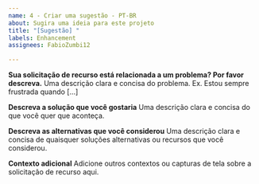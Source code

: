 ```yaml
---
name: 4 - Criar uma sugestão - PT-BR
about: Sugira uma ideia para este projeto
title: "[Sugestão] "
labels: Enhancement
assignees: FabioZumbi12

---
```


**Sua solicitação de recurso está relacionada a um problema? Por favor descreva.**
Uma descrição clara e concisa do problema. Ex. Estou sempre frustrada quando [...]

**Descreva a solução que você gostaria**
Uma descrição clara e concisa do que você quer que aconteça.

**Descreva as alternativas que você considerou**
Uma descrição clara e concisa de quaisquer soluções alternativas ou recursos que você considerou.

**Contexto adicional**
Adicione outros contextos ou capturas de tela sobre a solicitação de recurso aqui.

